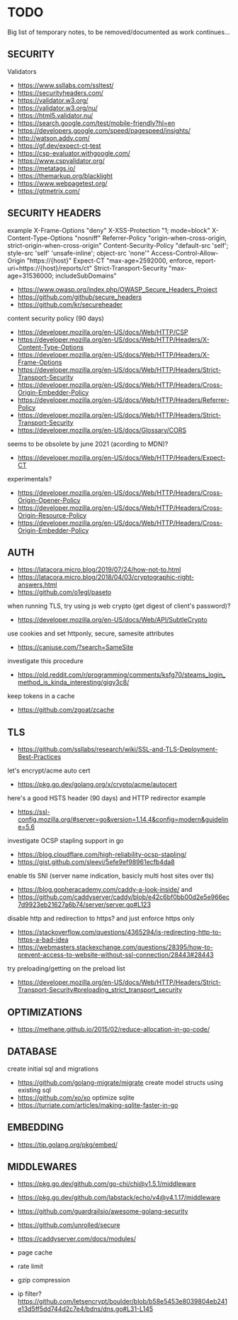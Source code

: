 
TODO
================================================================================

Big list of temporary notes, to be removed/documented as work continues...

SECURITY 
--------------------------------------------------------------------------------

Validators
- https://www.ssllabs.com/ssltest/
- https://securityheaders.com/
- https://validator.w3.org/
- https://validator.w3.org/nu/
- https://html5.validator.nu/
- https://search.google.com/test/mobile-friendly?hl=en
- https://developers.google.com/speed/pagespeed/insights/
- http://watson.addy.com/
- https://gf.dev/expect-ct-test
- https://csp-evaluator.withgoogle.com/
- https://www.cspvalidator.org/
- https://metatags.io/
- https://themarkup.org/blacklight
- https://www.webpagetest.org/
- https://gtmetrix.com/

SECURITY HEADERS
--------------------------------------------------------------------------------

example
        X-Frame-Options "deny"
        X-XSS-Protection "1; mode=block"
        X-Content-Type-Options "nosniff"
        Referrer-Policy "origin-when-cross-origin, strict-origin-when-cross-origin"
        Content-Security-Policy "default-src 'self'; style-src 'self' 'unsafe-inline'; object-src 'none'"
        Access-Control-Allow-Origin "https://{host}"
        Expect-CT "max-age=2592000, enforce, report-uri=https://{host}/reports/ct"
        Strict-Transport-Security "max-age=31536000; includeSubDomains"

- https://www.owasp.org/index.php/OWASP_Secure_Headers_Project
- https://github.com/github/secure_headers
- https://github.com/kr/secureheader

content security policy (90 days)
- https://developer.mozilla.org/en-US/docs/Web/HTTP/CSP
- https://developer.mozilla.org/en-US/docs/Web/HTTP/Headers/X-Content-Type-Options
- https://developer.mozilla.org/en-US/docs/Web/HTTP/Headers/X-Frame-Options
- https://developer.mozilla.org/en-US/docs/Web/HTTP/Headers/Strict-Transport-Security
- https://developer.mozilla.org/en-US/docs/Web/HTTP/Headers/Cross-Origin-Embedder-Policy
- https://developer.mozilla.org/en-US/docs/Web/HTTP/Headers/Referrer-Policy
- https://developer.mozilla.org/en-US/docs/Web/HTTP/Headers/Strict-Transport-Security
- https://developer.mozilla.org/en-US/docs/Glossary/CORS

seems to be obsolete by june 2021 (acording to MDN)?
- https://developer.mozilla.org/en-US/docs/Web/HTTP/Headers/Expect-CT

experimentals?
- https://developer.mozilla.org/en-US/docs/Web/HTTP/Headers/Cross-Origin-Opener-Policy
- https://developer.mozilla.org/en-US/docs/Web/HTTP/Headers/Cross-Origin-Resource-Policy
- https://developer.mozilla.org/en-US/docs/Web/HTTP/Headers/Cross-Origin-Embedder-Policy

AUTH
--------------------------------------------------------------------------------

- https://latacora.micro.blog/2019/07/24/how-not-to.html
- https://latacora.micro.blog/2018/04/03/cryptographic-right-answers.html
- https://github.com/o1egl/paseto

when running TLS, try using js web crypto (get digest of client's password)?
- https://developer.mozilla.org/en-US/docs/Web/API/SubtleCrypto

use cookies and set httponly, secure, samesite attributes
- https://caniuse.com/?search=SameSite

investigate this procedure
- https://old.reddit.com/r/programming/comments/ksfg70/steams_login_method_is_kinda_interesting/gigy3c8/

keep tokens in a cache
- https://github.com/zgoat/zcache

TLS
--------------------------------------------------------------------------------

- https://github.com/ssllabs/research/wiki/SSL-and-TLS-Deployment-Best-Practices

let's encrypt/acme auto cert
- https://pkg.go.dev/golang.org/x/crypto/acme/autocert

here's a good HSTS header (90 days) and HTTP redirector example
- https://ssl-config.mozilla.org/#server=go&version=1.14.4&config=modern&guideline=5.6

investigate OCSP stapling support in go
- https://blog.cloudflare.com/high-reliability-ocsp-stapling/
- https://gist.github.com/sleevi/5efe9ef98961ecfb4da8

enable tls SNI (server name indication, basicly multi host sites over tls)
- https://blog.gopheracademy.com/caddy-a-look-inside/
and
- https://github.com/caddyserver/caddy/blob/e42c6bf0bb00d2e5e966ec7d9923eb21627a6b74/server/server.go#L123

disable http and redirection to https? and just enforce https only
- https://stackoverflow.com/questions/4365294/is-redirecting-http-to-https-a-bad-idea
- https://webmasters.stackexchange.com/questions/28395/how-to-prevent-access-to-website-without-ssl-connection/28443#28443

try preloading/getting on the preload list
- https://developer.mozilla.org/en-US/docs/Web/HTTP/Headers/Strict-Transport-Security#preloading_strict_transport_security

OPTIMIZATIONS
--------------------------------------------------------------------------------

- https://methane.github.io/2015/02/reduce-allocation-in-go-code/

DATABASE
--------------------------------------------------------------------------------

create initial sql and migrations
- https://github.com/golang-migrate/migrate
create model structs using existing sql
- https://github.com/xo/xo
optimize sqlite
- https://turriate.com/articles/making-sqlite-faster-in-go

EMBEDDING
--------------------------------------------------------------------------------

- https://tip.golang.org/pkg/embed/

MIDDLEWARES
--------------------------------------------------------------------------------

- https://pkg.go.dev/github.com/go-chi/chi@v1.5.1/middleware
- https://pkg.go.dev/github.com/labstack/echo/v4@v4.1.17/middleware
- https://github.com/guardrailsio/awesome-golang-security
- https://github.com/unrolled/secure
- https://caddyserver.com/docs/modules/

- page cache
- rate limit
- gzip compression
- ip filter? https://github.com/letsencrypt/boulder/blob/b58e5453e8039804eb241e13d5ff5dd744d2c7e4/bdns/dns.go#L31-L145

